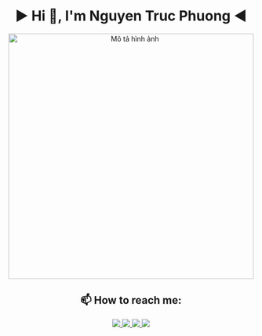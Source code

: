 <div align="center">

# ► **Hi 👋, I'm Nguyen Truc Phuong** ◄  



<p align="center">
  <img src="https://i.pinimg.com/736x/0f/90/34/0f90347bebb6a0e8f0faf25c13ed2933.jpg" alt="Mô tả hình ảnh" width="500">
</p>

<p align="center">
</p>

## 📫 How to reach me:

<p align="center">
  <a href="https://www.facebook.com/truphuooo/" alt="Facebook">
    <img src="https://img.icons8.com/fluent/48/000000/facebook-new.png" target="_blank" />
  </a> 
  <a href="https://github.com/truphuooo1112" alt="Github">
    <img src="https://img.icons8.com/fluent/48/000000/github.png"/>
  </a> 
  <a href="https://www.youtube.com/@truphuooo" alt="Youtube channel" target="_blank" >
    <img src="https://img.icons8.com/fluent/48/000000/youtube-play.png"/>
  </a>
  <a href="mailto:truphuooo123@gmail.com" alt="Email">
    <img src="https://img.icons8.com/fluent/48/000000/mailing.png"/>
  </a>
</p>
